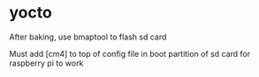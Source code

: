 # yocto

After baking, use bmaptool to flash sd card

Must add [cm4] to top of config file in boot partition of sd card for raspberry pi to work
